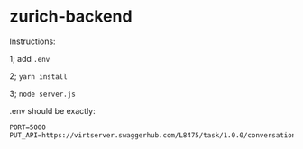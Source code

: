 # zurich-backend

Instructions:

1; add `.env`

2; `yarn install`

3; `node server.js`

.env should be exactly:

```
PORT=5000
PUT_API=https://virtserver.swaggerhub.com/L8475/task/1.0.0/conversation/
